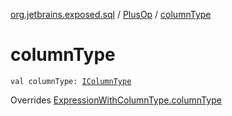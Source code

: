 [org.jetbrains.exposed.sql](../index.md) / [PlusOp](index.md) / [columnType](.)

# columnType

`val columnType: `[`IColumnType`](../-i-column-type/index.md)

Overrides [ExpressionWithColumnType.columnType](../-expression-with-column-type/column-type.md)

